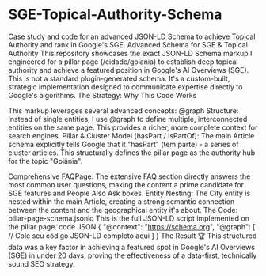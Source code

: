 # SGE-Topical-Authority-Schema
Case study and code for an advanced JSON-LD Schema to achieve Topical Authority and rank in Google's SGE.
Advanced Schema for SGE & Topical Authority
This repository showcases the exact JSON-LD Schema markup I engineered for a pillar page (/cidade/goiania) to establish deep topical authority and achieve a featured position in Google's AI Overviews (SGE).
This is not a standard plugin-generated schema. It's a custom-built, strategic implementation designed to communicate expertise directly to Google's algorithms.
The Strategy: Why This Code Works

This markup leverages several advanced concepts:
@graph Structure: Instead of single entities, I use @graph to define multiple, interconnected entities on the same page. This provides a richer, more complete context for search engines.
Pillar & Cluster Model (hasPart / isPartOf): The main Article schema explicitly tells Google that it "hasPart" (tem parte) - a series of cluster articles. This structurally defines the pillar page as the authority hub for the topic "Goiânia".

Comprehensive FAQPage: The extensive FAQ section directly answers the most common user questions, making the content a prime candidate for SGE features and People Also Ask boxes.
Entity Nesting: The City entity is nested within the main Article, creating a strong semantic connection between the content and the geographical entity it's about.
The Code: pillar-page-schema.jsonld
This is the full JSON-LD script implemented on the pillar page.
code
JSON
{
  "@context": "https://schema.org",
  "@graph": [
    // Cole seu código JSON-LD completo aqui
  ]
}
The Result 🏆
This structured data was a key factor in achieving a featured spot in Google's AI Overviews (SGE) in under 20 days, proving the effectiveness of a data-first, technically sound SEO strategy.
